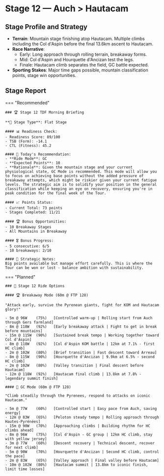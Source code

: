 # Stage 12 — Auch > Hautacam

## Stage Profile and Strategy

- **Terrain**: Mountain stage finishing atop Hautacam. Multiple climbs including the Col d'Aspin before the final 13.6km ascent to Hautacam.
- **Race Narrative**:
	- Early: Long approach through rolling terrain, breakaway forms.
	- Mid: Col d'Aspin and Hourquette d'Ancizan test the legs.
	- Finale: Hautacam climb separates the field, GC battle expected.
- **Sporting Stakes**: Major time gaps possible, mountain classification points, stage win opportunities.

## Stage Report

=== "Recommended"

	### 🏆 Stage 12 TDF Morning Briefing

	**🏁 Stage Type**: Flat Stage

	#### 📊 Readiness Check:
	- Readiness Score: 89/100
	- TSB (Form): -14.1
	- CTL (Fitness): 45.2

	#### 🎯 Today's Recommendation:
	- **Ride Mode**: GC
	- **Expected Points**: 10
	- **Rationale**: Given the mountain stage and your current physiological state, GC Mode is recommended. This mode will allow you to focus on achieving base points without the added pressure of breakaway attempts, which might be riskier given your current fatigue levels. The strategic aim is to solidify your position in the general classification while keeping an eye on recovery, ensuring you're in peak condition for the final week of the Tour.

	#### 📈 Points Status:
	- Current Total: 73 points
	- Stages Completed: 11/21

	#### 🏆 Bonus Opportunities:
	- 10 Breakaway Stages
	- All Mountains in Breakaway

	#### 🎖️ Bonus Progress:
	- 5 consecutive: 6/5
	- 10 breakaways: 2/10

	#### 📝 Strategic Notes:
	Big points available but manage effort carefully. This is where the Tour can be won or lost - balance ambition with sustainability.
=== "Planned"

	### 🚴 Stage 12 Ride Options

	#### 🏆 Breakaway Mode (60m @ FTP 128)
	
	"Attack early, survive the Pyrenean giants, fight for KOM and Hautacam glory!"

	- 5m @ 96W    (75%)   [Controlled warm-up | Rolling start from Auch through Gers farmland]
	- 8m @ 118W   (92%)   [Early breakaway attack | Fight to get in break before mountains]
	- 15m @ 115W  (90%)   [Sustained break tempo | Working together toward Col d'Aspin]
	- 8m @ 118W   (92%)   [Col d'Aspin KOM battle | 12km at 7.1% - first HC climb]
	- 2m @ 102W   (80%)   [Brief transition | Fast descent toward Arreau]
	- 8m @ 115W   (90%)   [Hourquette d'Ancizan | 9.9km at 6.5% - second HC climb]
	- 2m @ 102W   (80%)   [Valley transition | Final descent before Hautacam]
	- 12m @ 118W  (92%)   [Hautacam final climb | 13.8km at 7.8% - legendary summit finish]
	
	#### 🦺 GC Mode (60m @ FTP 128)

	"Climb steadily through the Pyrenees, respond to attacks on iconic Hautacam."

	- 5m @ 77W    (60%)   [Controlled start | Easy pace from Auch, saving energy]
	- 12m @ 83W   (65%)   [Peloton steady tempo | Rolling approach through Hautes-Pyrénées]
	- 15m @ 90W   (70%)   [Approaching climbs | Building rhythm for HC climbs ahead]
	- 8m @ 96W    (75%)   [Col d'Aspin - GC group | 12km HC climb, stay with yellow jersey]
	- 3m @ 77W    (60%)   [Descent recovery | Technical descent, recover for next climb]
	- 5m @ 90W    (70%)   [Hourquette d'Ancizan | Second HC climb, control the pace]
	- 2m @ 83W    (65%)   [Valley approach | Final valley before Hautacam]
	- 10m @ 102W  (80%)   [Hautacam summit | 13.8km to iconic finish, limit time losses]
